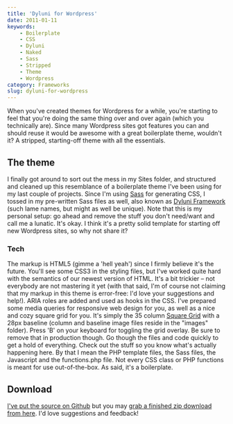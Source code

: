 ```yaml
---
title: 'Dyluni for Wordpress'
date: 2011-01-11
keywords:
    - Boilerplate
    - CSS
    - Dyluni
    - Naked
    - Sass
    - Stripped
    - Theme
    - Wordpress
category: Frameworks
slug: dyluni-for-wordpress
---
```


When you've created themes for Wordpress for a while, you're starting to feel that you're doing the same thing over and over again (which you technically are). Since many Wordpress sites got features you can and should reuse it would be awesome with a great boilerplate theme, wouldn't it? A stripped, starting-off theme with all the essentials.

## The theme
I finally got around to sort out the mess in my Sites folder, and structured and cleaned up this resemblance of a boilerplate theme I've been using for my last couple of projects. Since I'm using [Sass](http://sass-lang.com) for generating CSS, I tossed in my pre-written Sass files as well, also known as [Dyluni Framework](https://github.com/johanbrook/dyluni) (such lame names, but might as well be unique). Note that this is my personal setup: go ahead and remove the stuff you don't need/want and call me a lunatic. It's okay. I think it's a pretty solid template for starting off new Wordpress sites, so why not share it?
### Tech
The markup is HTML5 (gimme a 'hell yeah') since I firmly believe it's the future. You'll see some CSS3 in the styling files, but I've worked quite hard with the semantics of our newest version of HTML. It's a bit trickier – not everybody are not mastering it yet (with that said, I'm of course not claiming that my markup in this theme is error-free: I'd love your suggestions and help!). ARIA roles are added and used as hooks in the CSS. I've prepared some media queries for responsive web design for you, as well as a nice and cozy square grid for you. It's simply the 35 column [Square Grid](http://thesquaregrid.com/) with a 28px baseline (column and baseline image files reside in the "images" folder). Press 'B' on your keyboard for toggling the grid overlay. Be sure to remove that in production though. Go though the files and code quickly to get a hold of everything. Check out the stuff so you know what's actually happening here. By that I mean the PHP template files, the Sass files, the Javascript and the functions.php file. Not every CSS class or PHP functions is meant for use out-of-the-box. As said, it's a boilerplate.
## Download
  [I've put the source on Github](https://github.com/johanbrook/dyluni-for-wordpress) but you may [grab a finished zip download from here](https://github.com/johanbrook/dyluni-for-wordpress/zipball/master). I'd love suggestions and feedback!
